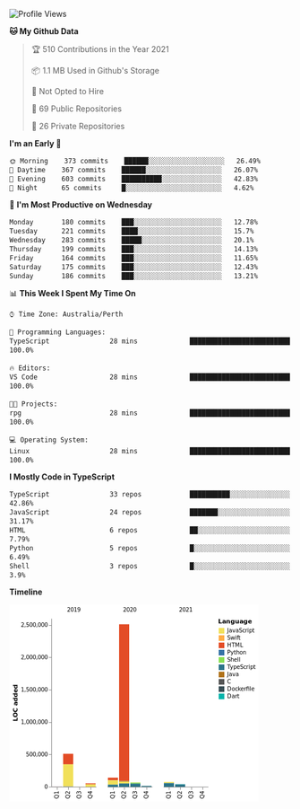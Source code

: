 <!--START_SECTION:waka-->
![Profile Views](http://img.shields.io/badge/Profile%20Views-0-blue)

**🐱 My Github Data** 

> 🏆 510 Contributions in the Year 2021
 > 
> 📦 1.1 MB Used in Github's Storage 
 > 
> 🚫 Not Opted to Hire
 > 
> 📜 69 Public Repositories 
 > 
> 🔑 26 Private Repositories  
 > 
**I'm an Early 🐤** 

```text
🌞 Morning    373 commits    ██████░░░░░░░░░░░░░░░░░░░   26.49% 
🌆 Daytime    367 commits    ██████░░░░░░░░░░░░░░░░░░░   26.07% 
🌃 Evening    603 commits    ██████████░░░░░░░░░░░░░░░   42.83% 
🌙 Night      65 commits     █░░░░░░░░░░░░░░░░░░░░░░░░   4.62%

```
📅 **I'm Most Productive on Wednesday** 

```text
Monday       180 commits    ███░░░░░░░░░░░░░░░░░░░░░░   12.78% 
Tuesday      221 commits    ████░░░░░░░░░░░░░░░░░░░░░   15.7% 
Wednesday    283 commits    █████░░░░░░░░░░░░░░░░░░░░   20.1% 
Thursday     199 commits    ███░░░░░░░░░░░░░░░░░░░░░░   14.13% 
Friday       164 commits    ███░░░░░░░░░░░░░░░░░░░░░░   11.65% 
Saturday     175 commits    ███░░░░░░░░░░░░░░░░░░░░░░   12.43% 
Sunday       186 commits    ███░░░░░░░░░░░░░░░░░░░░░░   13.21%

```


📊 **This Week I Spent My Time On** 

```text
⌚︎ Time Zone: Australia/Perth

💬 Programming Languages: 
TypeScript               28 mins             █████████████████████████   100.0%

🔥 Editors: 
VS Code                  28 mins             █████████████████████████   100.0%

🐱‍💻 Projects: 
rpg                      28 mins             █████████████████████████   100.0%

💻 Operating System: 
Linux                    28 mins             █████████████████████████   100.0%

```

**I Mostly Code in TypeScript** 

```text
TypeScript               33 repos            ██████████░░░░░░░░░░░░░░░   42.86% 
JavaScript               24 repos            ███████░░░░░░░░░░░░░░░░░░   31.17% 
HTML                     6 repos             ██░░░░░░░░░░░░░░░░░░░░░░░   7.79% 
Python                   5 repos             █░░░░░░░░░░░░░░░░░░░░░░░░   6.49% 
Shell                    3 repos             █░░░░░░░░░░░░░░░░░░░░░░░░   3.9%

```


**Timeline**

![Chart not found](https://raw.githubusercontent.com/NWylynko/NWylynko/main/charts/bar_graph.png) 


<!--END_SECTION:waka-->
